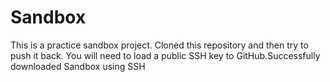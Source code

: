 # Sandbox
This is a practice sandbox project. Cloned this repository and then try to push it back. You will need to load a public SSH key to GitHub.Successfully downloaded Sandbox using SSH
